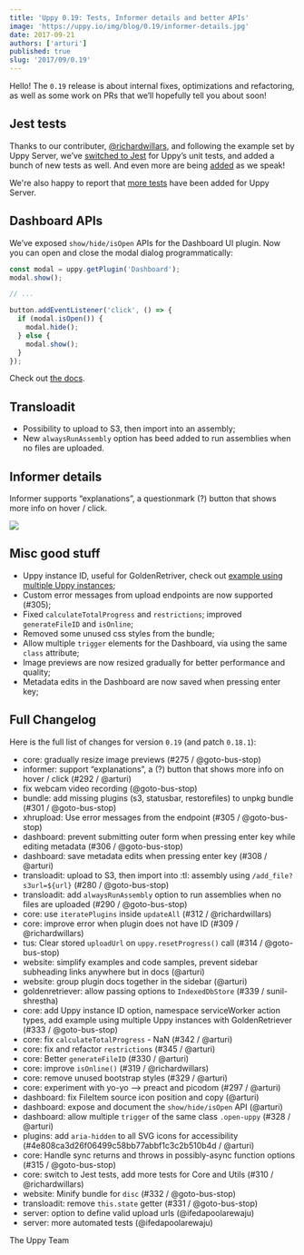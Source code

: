 ```yaml
---
title: 'Uppy 0.19: Tests, Informer details and better APIs'
image: 'https://uppy.io/img/blog/0.19/informer-details.jpg'
date: 2017-09-21
authors: ['arturi']
published: true
slug: '2017/09/0.19'
---
```


Hello! The `0.19` release is about internal fixes, optimizations and
refactoring, as well as some work on PRs that we’ll hopefully tell you about
soon!

## Jest tests

Thanks to our contributer, [@richardwillars](https://github.com/richardwillars),
and following the example set by Uppy Server, we’ve
[switched to Jest](https://github.com/transloadit/uppy/pull/310) for Uppy’s unit
tests, and added a bunch of new tests as well. And even more are being
[added](https://github.com/transloadit/uppy/pull/346) as we speak!

We're also happy to report that
[more tests](https://github.com/transloadit/uppy-server/compare/3341a9592d0723fd9b58ec77d8c762f20b434704...d3c6f5b409d08f588d1704b77181e5c0342ca322)
have been added for Uppy Server.

## Dashboard APIs

We’ve exposed `show/hide/isOpen` APIs for the Dashboard UI plugin. Now you can
open and close the modal dialog programmatically:

```js
const modal = uppy.getPlugin('Dashboard');
modal.show();

// ...

button.addEventListener('click', () => {
  if (modal.isOpen()) {
    modal.hide();
  } else {
    modal.show();
  }
});
```

Check out [the docs](https://uppy.io/docs/dashboard/#Methods).

<!--truncate-->

## Transloadit

- Possibility to upload to S3, then import into an assembly;
- New `alwaysRunAssembly` option has beed added to run assemblies when no files
  are uploaded.

## Informer details

Informer supports “explanations”, a questionmark (?) button that shows more info
on hover / click.

<img className="border" src="/img/blog/0.19/informer-details.jpg" />

## Misc good stuff

- Uppy instance ID, useful for GoldenRetriver, check out
  [example using multiple Uppy instances](https://github.com/transloadit/uppy/tree/master/examples/multiple-instances);
- Custom error messages from upload endpoints are now supported (#305);
- Fixed `calculateTotalProgress` and `restrictions`; improved `generateFileID`
  and `isOnline`;
- Removed some unused css styles from the bundle;
- Allow multiple `trigger` elements for the Dashboard, via using the same
  `class` attribute;
- Image previews are now resized gradually for better performance and quality;
- Metadata edits in the Dashboard are now saved when pressing enter key;

## Full Changelog

Here is the full list of changes for version `0.19` (and patch `0.18.1`):

- core: gradually resize image previews (#275 / @goto-bus-stop)
- informer: support “explanations”, a (?) button that shows more info on hover /
  click (#292 / @arturi)
- fix webcam video recording (@goto-bus-stop)
- bundle: add missing plugins (s3, statusbar, restorefiles) to unpkg bundle
  (#301 / @goto-bus-stop)
- xhrupload: Use error messages from the endpoint (#305 / @goto-bus-stop)
- dashboard: prevent submitting outer form when pressing enter key while editing
  metadata (#306 / @goto-bus-stop)
- dashboard: save metadata edits when pressing enter key (#308 / @arturi)
- transloadit: upload to S3, then import into :tl: assembly using
  `/add_file?s3url=${url}` (#280 / @goto-bus-stop)
- transloadit: add `alwaysRunAssembly` option to run assemblies when no files
  are uploaded (#290 / @goto-bus-stop)
- core: use `iteratePlugins` inside `updateAll` (#312 / @richardwillars)
- core: improve error when plugin does not have ID (#309 / @richardwillars)
- tus: Clear stored `uploadUrl` on `uppy.resetProgress()` call (#314 /
  @goto-bus-stop)
- website: simplify examples and code samples, prevent sidebar subheading links
  anywhere but in docs (@arturi)
- website: group plugin docs together in the sidebar (@arturi)
- goldenretriever: allow passing options to `IndexedDbStore` (#339 /
  sunil-shrestha)
- core: add Uppy instance ID option, namespace serviceWorker action types, add
  example using multiple Uppy instances with GoldenRetriever (#333 /
  @goto-bus-stop)
- core: fix `calculateTotalProgress` - NaN (#342 / @arturi)
- core: fix and refactor `restrictions` (#345 / @arturi)
- core: Better `generateFileID` (#330 / @arturi)
- core: improve `isOnline()` (#319 / @richardwillars)
- core: remove unused bootstrap styles (#329 / @arturi)
- core: experiment with yo-yo --> preact and picodom (#297 / @arturi)
- dashboard: fix FileItem source icon position and copy (@arturi)
- dashboard: expose and document the `show/hide/isOpen` API (@arturi)
- dashboard: allow multiple `trigger` of the same class `.open-uppy` (#328 /
  @arturi)
- plugins: add `aria-hidden` to all SVG icons for accessibility
  (#4e808ca3d26f06499c58bb77abbf1c3c2b510b4d / @arturi)
- core: Handle sync returns and throws in possibly-async function options (#315
  / @goto-bus-stop)
- core: switch to Jest tests, add more tests for Core and Utils (#310 /
  @richardwillars)
- website: Minify bundle for `disc` (#332 / @goto-bus-stop)
- transloadit: remove `this.state` getter (#331 / @goto-bus-stop)
- server: option to define valid upload urls (@ifedapoolarewaju)
- server: more automated tests (@ifedapoolarewaju)

The Uppy Team
